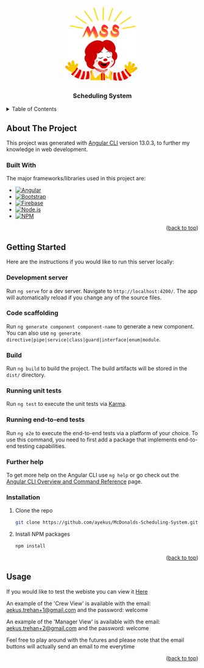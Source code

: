 <a name="readme-top"></a>

<!-- PROJECT LOGO -->
<br />
<div align="center">
  <a href="https://github.com/github_username/repo_name">
    <img src="angular-scheduling-system/src/assets/logo.png" alt="Logo" width="200" height="200">
  </a>

<h3 align="center">Scheduling System</h3>
</div>

<!-- TABLE OF CONTENTS -->
<details>
  <summary>Table of Contents</summary>
  <ol>
    <li><a href="#about-the-project">About The Project</a></li>
    <li><a href="#getting-started">Getting Started</a></li>
    <li><a href="#usage">Usage</a></li>
  </ol>
</details>

<!-- ABOUT THE PROJECT -->

## About The Project

This project was generated with [Angular CLI](https://github.com/angular/angular-cli) version 13.0.3, to further my knowledge in web development.

### Built With

The major frameworks/libraries used in this project are:

- [![Angular][angular.io]][angular-url]
- [![Bootstrap][bootstrap.com]][bootstrap-url]
- [![Firebase][firebase.com]][firebase-url]
- [![Node.js][node.com]][node-url]
- [![NPM][npm.com]][npm-url]

<p align="right">(<a href="#readme-top">back to top</a>)</p>

<!-- GETTING STARTED -->

## Getting Started

Here are the instructions if you would like to run this server locally:

### Development server

Run `ng serve` for a dev server. Navigate to `http://localhost:4200/`. The app will automatically reload if you change any of the source files.

### Code scaffolding

Run `ng generate component component-name` to generate a new component. You can also use `ng generate directive|pipe|service|class|guard|interface|enum|module`.

### Build

Run `ng build` to build the project. The build artifacts will be stored in the `dist/` directory.

### Running unit tests

Run `ng test` to execute the unit tests via [Karma](https://karma-runner.github.io).

### Running end-to-end tests

Run `ng e2e` to execute the end-to-end tests via a platform of your choice. To use this command, you need to first add a package that implements end-to-end testing capabilities.

### Further help

To get more help on the Angular CLI use `ng help` or go check out the [Angular CLI Overview and Command Reference](https://angular.io/cli) page.

### Installation

1. Clone the repo
   ```sh
   git clone https://github.com/ayekus/McDonalds-Scheduling-System.git
   ```
2. Install NPM packages
   ```sh
   npm install
   ```

<p align="right">(<a href="#readme-top">back to top</a>)</p>

<!-- USAGE -->

## Usage

If you would like to test the webiste you can view it [Here](https://mcdonalds-scheduling-system.web.app/)

An example of the 'Crew View' is available with the email: aekus.trehan+1@gmail.com and the password: welcome

An example of the 'Manager View' is available with the email: aekus.trehan+2@gmail.com and the password: welcome

Feel free to play around with the futures and please note that the email buttons will actually send an email to me everytime

<p align="right">(<a href="#readme-top">back to top</a>)</p>

<!-- MARKDOWN LINKS & IMAGES -->

[angular.io]: https://img.shields.io/badge/Angular-DD0031?style=for-the-badge&logo=angular&logoColor=white
[angular-url]: https://angular.io/
[bootstrap.com]: https://img.shields.io/badge/Bootstrap-563D7C?style=for-the-badge&logo=bootstrap&logoColor=white
[bootstrap-url]: https://getbootstrap.com
[firebase.com]: https://img.shields.io/badge/Firebase-039BE5?style=for-the-badge&logo=Firebase&logoColor=white
[firebase-url]: https://firebase.google.com/
[npm.com]: https://img.shields.io/badge/NPM-%23000000.svg?style=for-the-badge&logo=npm&logoColor=white
[npm-url]: https://www.npmjs.com/
[node.com]: https://img.shields.io/badge/node.js-6DA55F?style=for-the-badge&logo=node.js&logoColor=white
[node-url]: https://nodejs.org/en/
